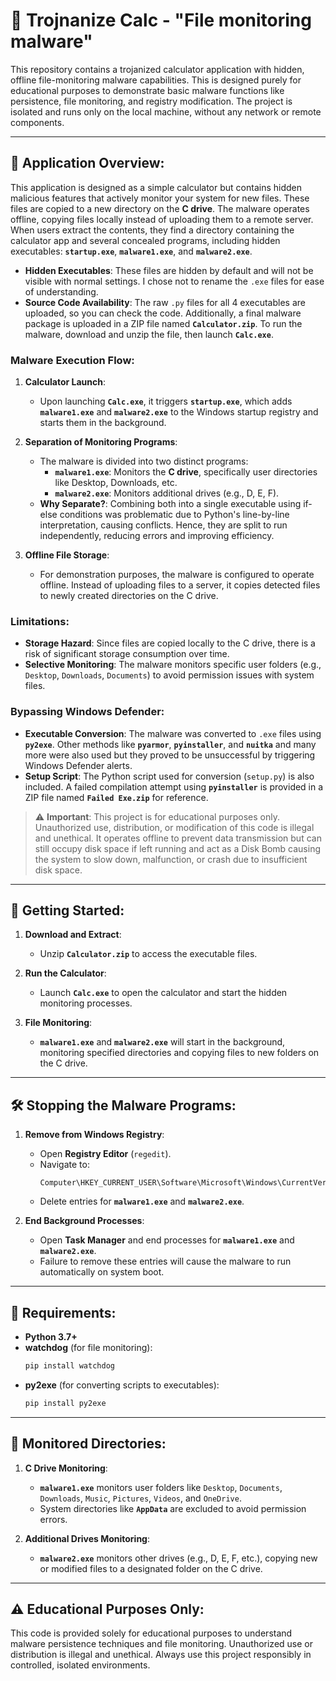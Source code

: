 # 📂 **Trojnanize Calc - "File monitoring malware"**

This repository contains a trojanized calculator application with hidden, offline file-monitoring malware capabilities. This is designed purely for educational purposes to demonstrate basic malware functions like persistence, file monitoring, and registry modification. The project is isolated and runs only on the local machine, without any network or remote components.

---

## 📝 **Application Overview:**

This application is designed as a simple calculator but contains hidden malicious features that actively monitor your system for new files. These files are copied to a new directory on the **C drive**. The malware operates offline, copying files locally instead of uploading them to a remote server. When users extract the contents, they find a directory containing the calculator app and several concealed programs, including hidden executables: **`startup.exe`**, **`malware1.exe`**, and **`malware2.exe`**.

- **Hidden Executables**: These files are hidden by default and will not be visible with normal settings. I chose not to rename the `.exe` files for ease of understanding.
- **Source Code Availability**: The raw `.py` files for all 4 executables are uploaded, so you can check the code. Additionally, a final malware package is uploaded in a ZIP file named **`Calculator.zip`**. To run the malware, download and unzip the file, then launch **`Calc.exe`**.

### **Malware Execution Flow:**

1. **Calculator Launch**:
   - Upon launching **`Calc.exe`**, it triggers **`startup.exe`**, which adds **`malware1.exe`** and **`malware2.exe`** to the Windows startup registry and starts them in the background.

2. **Separation of Monitoring Programs**:
   - The malware is divided into two distinct programs:
     - **`malware1.exe`**: Monitors the **C drive**, specifically user directories like Desktop, Downloads, etc.
     - **`malware2.exe`**: Monitors additional drives (e.g., D, E, F).
   - **Why Separate?**: Combining both into a single executable using if-else conditions was problematic due to Python's line-by-line interpretation, causing conflicts. Hence, they are split to run independently, reducing errors and improving efficiency.

3. **Offline File Storage**:
   - For demonstration purposes, the malware is configured to operate offline. Instead of uploading files to a server, it copies detected files to newly created directories on the C drive.

### **Limitations**:

- **Storage Hazard**: Since files are copied locally to the C drive, there is a risk of significant storage consumption over time.
- **Selective Monitoring**: The malware monitors specific user folders (e.g., `Desktop`, `Downloads`, `Documents`) to avoid permission issues with system files.

### **Bypassing Windows Defender**:

- **Executable Conversion**: The malware was converted to `.exe` files using **`py2exe`**. Other methods like **`pyarmor`**, **`pyinstaller`**, and **`nuitka`** and many more were also used but they proved to be unsuccessful by triggering Windows Defender alerts.
- **Setup Script**: The Python script used for conversion (`setup.py`) is also included. A failed compilation attempt using **`pyinstaller`** is provided in a ZIP file named **`Failed Exe.zip`** for reference.

> ⚠️ **Important**: This project is for educational purposes only. Unauthorized use, distribution, or modification of this code is illegal and unethical. It operates offline to prevent data transmission but can still occupy disk space if left running and act as a Disk Bomb causing the system to slow down, malfunction, or crash due to insufficient disk space.

---

## 🚀 **Getting Started**:

1. **Download and Extract**:
   - Unzip **`Calculator.zip`** to access the executable files.

2. **Run the Calculator**:
   - Launch **`Calc.exe`** to open the calculator and start the hidden monitoring processes.

3. **File Monitoring**:
   - **`malware1.exe`** and **`malware2.exe`** will start in the background, monitoring specified directories and copying files to new folders on the C drive.

---

## 🛠️ **Stopping the Malware Programs**:

1. **Remove from Windows Registry**:
   - Open **Registry Editor** (`regedit`).
   - Navigate to:
     ```
     Computer\HKEY_CURRENT_USER\Software\Microsoft\Windows\CurrentVersion\Run
     ```
   - Delete entries for **`malware1.exe`** and **`malware2.exe`**.

2. **End Background Processes**:
   - Open **Task Manager** and end processes for **`malware1.exe`** and **`malware2.exe`**.
   - Failure to remove these entries will cause the malware to run automatically on system boot.

---

## 🔧 **Requirements**:

- **Python 3.7+**
- **watchdog** (for file monitoring):
  ```bash
  pip install watchdog
  ```
- **py2exe** (for converting scripts to executables):
  ```bash
  pip install py2exe
  ```

---

## 📂 **Monitored Directories**:

1. **C Drive Monitoring**:
   - **`malware1.exe`** monitors user folders like `Desktop`, `Documents`, `Downloads`, `Music`, `Pictures`, `Videos`, and `OneDrive`.
   - System directories like **`AppData`** are excluded to avoid permission errors.

2. **Additional Drives Monitoring**:
   - **`malware2.exe`** monitors other drives (e.g., D, E, F, etc.), copying new or modified files to a designated folder on the C drive.

---

## ⚠️ **Educational Purposes Only**:

This code is provided solely for educational purposes to understand malware persistence techniques and file monitoring. Unauthorized use or distribution is illegal and unethical. Always use this project responsibly in controlled, isolated environments.
